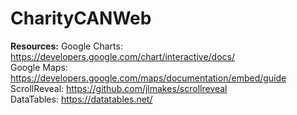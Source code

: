 # CharityCANWeb

**Resources:**
Google Charts: https://developers.google.com/chart/interactive/docs/  
Google Maps: https://developers.google.com/maps/documentation/embed/guide  
ScrollReveal: https://github.com/jlmakes/scrollreveal  
DataTables: https://datatables.net/  
